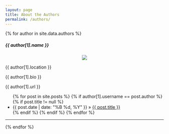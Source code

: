 ```yaml
---
layout: page
title: About the Authors
permalink: /authors/
---
```


<div id="authors">
{% for author in site.data.authors %}
<h5 id="{{ username }}">{{ author[1].name }}</h5>
<p align="center">
<img src='"{{ username }}">{{ author[1].assets}}'/>
</p>
<p id="{{ username }}">{{ author[1].location }}</p>
<p id="{{ username }}">{{ author[1].bio }}</p>
<p More info about this author at: href="{{ username }}">{{ author[1].url }}</p>
<ul class="posts">
{% for post in site.posts %}
{% if author[1].username == post.author %}
{% if post.title != null %}
<li itemscope><span class="entry-date"><time datetime="{{ post.date | date_to_xmlschema }}" itemprop="datePublished">{{ post.date | date: "%B %d, %Y" }}</time></span> &raquo; <a href="{{ site.baseurl }}{{ post.url | remove: '/'}}">{{ post.title }}</a></li>
{% endif %}
{% endif %}
{% endfor %}
</ul>
<hr>
{% endfor %}
</div>
